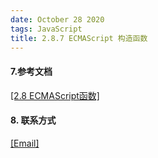```yaml
---
date: October 28 2020
tags: JavaScript
title: 2.8.7 ECMAScript 构造函数
---
```




#### 7.参考文档

[[2.8 ECMAScript函数]](https://web-dolphin.github.io/2020/10/28/JavaScript/Tags/%E4%BA%8C%E3%80%81JavaScript%E8%AF%AD%E8%A8%80%E6%A0%B8%E5%BF%83/ECMAScript/Tutorial/2.8%20ECMAScript%E5%87%BD%E6%95%B0/)

#### 8. 联系方式

[[Email]](yuanmin8888@outlook.com)